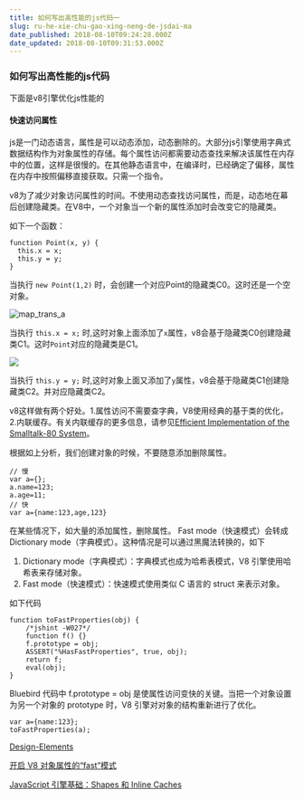 ```yaml
---
title: 如何写出高性能的js代码一
slug: ru-he-xie-chu-gao-xing-neng-de-jsdai-ma
date_published: 2018-08-10T09:24:28.000Z
date_updated: 2018-08-10T09:31:53.000Z
---
```


### 如何写出高性能的js代码

下面是v8引擎优化js性能的

#### 快速访问属性

js是一门动态语言，属性是可以动态添加，动态删除的。大部分js引擎使用字典式数据结构作为对象属性的存储。每个属性访问都需要动态查找来解决该属性在内存中的位置，这样是很慢的。在其他静态语言中，在编译时，已经确定了偏移，属性在内存中按照偏移直接获取。只需一个指令。

v8为了减少对象访问属性的时间。不使用动态查找访问属性，而是，动态地在幕后创建隐藏类。在V8中，一个对象当一个新的属性添加时会改变它的隐藏类。

如下一个函数：

    function Point(x, y) {
      this.x = x;
      this.y = y;
    }
    

当执行 `new Point(1,2)` 时，会创建一个对应Point的隐藏类C0。这时还是一个空对象。

![map_trans_a](https://github.com/v8/v8/wiki/images/map_trans_a.png)

当执行 `this.x = x;` 时,这时对象上面添加了`x`属性，v8会基于隐藏类C0创建隐藏类C1。这时`Point`对应的隐藏类是C1。

![](https://github.com/v8/v8/wiki/images/map_trans_b.png)

当执行 `this.y = y;` 时,这时对象上面又添加了`y`属性，v8会基于隐藏类C1创建隐藏类C2。并对应隐藏类C2。

v8这样做有两个好处。1.属性访问不需要查字典，V8使用经典的基于类的优化，2.内联缓存。有关内联缓存的更多信息，请参见[Efficient Implementation of the Smalltalk-80 System](http://portal.acm.org/citation.cfm?id=800017.800542)。

根据如上分析，我们创建对象的时候，不要随意添加删除属性。

    // 慢
    var a={};
    a.name=123;
    a.age=11;
    // 快
    var a={name:123,age,123}
    

在某些情况下，如大量的添加属性，删除属性。 Fast mode（快速模式）会转成 Dictionary mode（字典模式）。这种情况是可以通过黑魔法转换的，如下

1. Dictionary mode（字典模式）：字典模式也成为哈希表模式，V8 引擎使用哈希表来存储对象。
2. Fast mode（快速模式）：快速模式使用类似 C 语言的 struct 来表示对象。

如下代码

    function toFastProperties(obj) {
        /*jshint -W027*/
        function f() {}
        f.prototype = obj;
        ASSERT("%HasFastProperties", true, obj);
        return f;
        eval(obj);
    }
    

Bluebird 代码中 f.prototype = obj 是使属性访问变快的关键。当把一个对象设置为另一个对象的 prototype 时，V8 引擎对对象的结构重新进行了优化。

    var a={name:123};
    toFastProperties(a);
    

[Design-Elements](https://github.com/v8/v8/wiki/Design-Elements)

[开启 V8 对象属性的“fast”模式](https://zhuanlan.zhihu.com/p/25069272)

[JavaScript 引擎基础：Shapes 和 Inline Caches](https://zhuanlan.zhihu.com/p/38202123)
